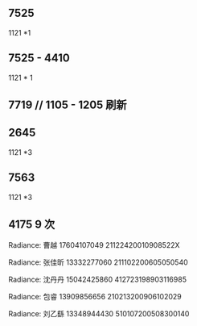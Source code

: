 ## 7525

1121 \*1

## 7525 - 4410

1121 \* 1

## 7719 // 1105 - 1205 刷新

## 2645

1121 \*3

## 7563

1121 \*3

## 4175 9 次

Radiance:
曹越 17604107049 21122420010908522X

Radiance:
张佳昕 13332277060 211102200605050540

Radiance:
沈丹丹 15042425860 412723198903116985

Radiance:
包睿 13909856656 210213200906102029

Radiance:
刘乙繇 13348944430 510107200508300140
